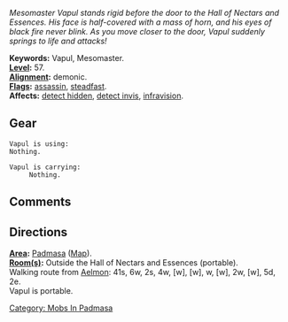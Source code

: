 *Mesomaster Vapul stands rigid before the door to the Hall of Nectars
and Essences. His face is half-covered with a mass of horn, and his eyes
of black fire never blink. As you move closer to the door, Vapul
suddenly springs to life and attacks!*

**Keywords:** Vapul, Mesomaster.  
**[Level](Level "wikilink"):** 57.  
**[Alignment](Alignment "wikilink"):** demonic.  
**[Flags](:Category:_Mob_Types "wikilink"):**
[assassin](Assassin_Mobs "wikilink"),
[steadfast](Sentinel_Mobs "wikilink").  
**Affects:** [detect hidden](Detect_Hidden "wikilink"), [detect
invis](Detect_Invis "wikilink"),
[infravision](Infravision "wikilink").  

## Gear

`Vapul is using:`  
`Nothing.`

`Vapul is carrying:`  
`     Nothing.`

## Comments

## Directions

**[Area](:Category:_Areas "wikilink"):**
[Padmasa](:Category:_Padmasa "wikilink")
([Map](Padmasa_Map "wikilink")).  
**[Room(s)](:Category:_Rooms "wikilink"):** Outside the Hall of Nectars
and Essences (portable).  
Walking route from [Aelmon](Aelmon "wikilink"): 41s, 6w, 2s, 4w, \[w\],
\[w\], w, \[w\], 2w, \[w\], 5d, 2e.  
Vapul is portable.  

[Category: Mobs In Padmasa](Category:_Mobs_In_Padmasa "wikilink")

